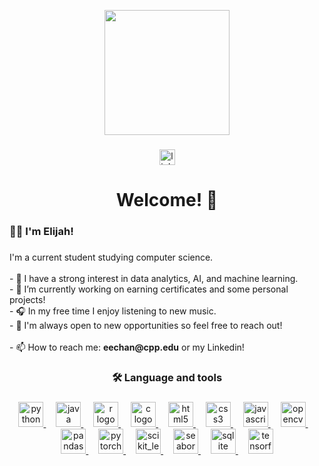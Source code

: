 <!--
## Hi there 👋
**doom-boy/doom-boy** is a ✨ _special_ ✨ repository because its `README.md` (this file) appears on your GitHub profile.

Here are some ideas to get you started:

- 🔭 I’m currently working on ...
- 🌱 I’m currently learning ...
- 👯 I’m looking to collaborate on ...
- 🤔 I’m looking for help with ...
- 💬 Ask me about ...
- 📫 How to reach me: ...
- 😄 Pronouns: ...
- ⚡ Fun fact: ...
-->

<div align="center">
  <p> 
    <img height="200" src="https://i.redd.it/j09a9ty8rpob1.gif"  />
  </p>
</div>

###

<div align="center">
  <a href="https://www.linkedin.com/in/elijah-chan-cs/" target="_blank">
    <img src="https://img.shields.io/static/v1?message=LinkedIn&logo=linkedin&label=&color=0077B5&logoColor=white&labelColor=&style=for-the-badge" height="25" alt="linkedin logo"  />
  </a>
</div>

###

<h1 align="center">Welcome! 👋</h1>

###

<h3 align="left">👩‍💻  I'm Elijah!</h3>

###

<p align="left">I'm a current student studying computer science. <br><br>- 🌱 I have a strong interest in data analytics, AI, and machine learning.<br>- 🔭 I’m currently working on earning certificates and some personal projects!<br>- 🎧 In my free time I enjoy listening to new music.<br>- 🌟 I'm always open to new opportunities so feel free to reach out!<br><br>- 📫 How to reach me: <b>eechan@cpp.edu</b> or my Linkedin!</p>

###

<h3 align="center">🛠 Language and tools</h3>

###

<div align="center">
  <a href="https://www.python.org" target="_blank" rel="noreferrer">
    <img src="https://cdn.jsdelivr.net/gh/devicons/devicon/icons/python/python-original.svg" width="40" height="40" alt="python logo"  /> </a>
  <img width="12" />
  <a href="https://www.java.com" target="_blank" rel="noreferrer">
    <img src="https://cdn.jsdelivr.net/gh/devicons/devicon/icons/java/java-original.svg" width="40" height="40" alt="java logo"  /> </a>
  <img width="12" />
  <a href="https://www.r-project.org" target="_blank" rel="noreferrer">
    <img src="https://cdn.jsdelivr.net/gh/devicons/devicon/icons/r/r-original.svg" height="40" alt="r logo"  /> </a>
  <img width="12" />
  <a href="https://www.cprogramming.com/" target="_blank" rel="noreferrer">
    <img src="https://cdn.jsdelivr.net/gh/devicons/devicon/icons/c/c-original.svg" height="40" alt="c logo"  /> </a>
  <img width="12" />
  <a href="https://www.w3.org/html/" target="_blank" rel="noreferrer">
    <img src="https://cdn.jsdelivr.net/gh/devicons/devicon/icons/html5/html5-original.svg" height="40" alt="html5 logo"  /> </a>
  <img width="12" />
  <a href="https://www.w3schools.com/css/" target="_blank" rel="noreferrer">
    <img src="https://cdn.jsdelivr.net/gh/devicons/devicon/icons/css3/css3-original.svg" height="40" alt="css3 logo"  /> </a>
  <img width="12" />
  <a href="https://developer.mozilla.org/en-US/docs/Web/JavaScript" target="_blank" rel="noreferrer">
    <img src="https://cdn.jsdelivr.net/gh/devicons/devicon/icons/javascript/javascript-original.svg" height="40" alt="javascript logo"  /> </a>
  <img width="12" />
  <a href="https://opencv.org/" target="_blank" rel="noreferrer">
    <img src="https://cdn.jsdelivr.net/gh/devicons/devicon/icons/opencv/opencv-original.svg" height="40" alt="opencv logo"  /> </a>
  <img width="12" />
  <a href="https://pandas.pydata.org/" target="_blank" rel="noreferrer">
    <img src="https://cdn.jsdelivr.net/gh/devicons/devicon/icons/pandas/pandas-original.svg" height="40" alt="pandas logo"  /> </a>
  <img width="12" />
  <a href="https://pytorch.org/" target="_blank" rel="noreferrer">
    <img src="https://cdn.jsdelivr.net/gh/devicons/devicon/icons/pytorch/pytorch-original.svg" height="40" alt="pytorch logo"  /> </a>
  <img width="12" />
  <a href="https://scikit-learn.org/" target="_blank" rel="noreferrer"> 
    <img src="https://upload.wikimedia.org/wikipedia/commons/0/05/Scikit_learn_logo_small.svg" alt="scikit_learn" width="40" height="40"/> </a>
  <img width="12" />
  <a href="https://seaborn.pydata.org/" target="_blank" rel="noreferrer"> 
    <img src="https://seaborn.pydata.org/_images/logo-mark-lightbg.svg" alt="seaborn" height="40"/> </a>
  <img width="12" />
  <a href="https://www.sqlite.org/" target="_blank" rel="noreferrer">
  <img src="https://cdn.jsdelivr.net/gh/devicons/devicon/icons/sqlite/sqlite-original.svg" height="40" alt="sqlite logo"  /> </a>
  <img width="12" />
  <a href="https://www.tensorflow.org" target="_blank" rel="noreferrer"> 
    <img src="https://www.vectorlogo.zone/logos/tensorflow/tensorflow-icon.svg" alt="tensorflow" height="40"/> </a>
</div>
  
###
